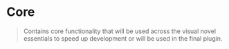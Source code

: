 
# Core
> Contains core functionality that will be used across the visual novel essentials to speed up development or will be used in the final plugin.